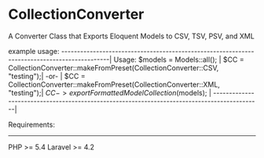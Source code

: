 # CollectionConverter
A Converter Class that Exports Eloquent Models to CSV, TSV, PSV, and XML

example usage:
---------------------------------------------------------------------------------------------|
Usage:   $models  = Models::all();                                                           |
         $CC      = CollectionConverter::makeFromPreset(CollectionConverter::CSV, "testing");|
         -or-                                                                                |
         $CC      = CollectionConverter::makeFromPreset(CollectionConverter::XML, "testing");|
         $CC->exportFormattedModelCollection($models);                                       |
---------------------------------------------------------------------------------------------|


Requirements:
______________________________
PHP     >= 5.4
Laravel >= 4.2
